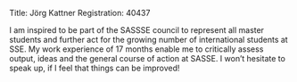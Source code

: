 Title: Jörg Kattner
Registration: 40437

I am inspired to be part of the SASSSE council to represent all master students and further act for the growing number of international students at SSE. My work experience of 17 months enable me to critically assess output, ideas and the general course of action at SASSE. I won’t hesitate to speak up, if I feel that things can be improved!
